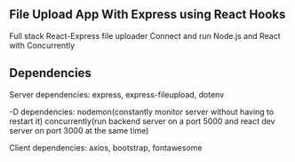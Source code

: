 ## File Upload App With Express using React Hooks

Full stack React-Express file uploader
Connect and run Node.js and React with Concurrently

## Dependencies

Server dependencies: express, express-fileupload, dotenv

-D dependencies: nodemon(constantly monitor server without having to restart it) concurrently(run backend server on a port 5000 and react dev server on port 3000 at the same time)

Client dependencies: axios, bootstrap, fontawesome
